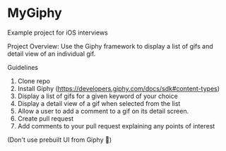 # MyGiphy
Example project for iOS interviews

Project Overview: Use the Giphy framework to display a list of gifs and detail view of an individual gif. 

Guidelines

1. Clone repo
2. Install Giphy (https://developers.giphy.com/docs/sdk#content-types)
3. Display a list of gifs for a given keyword of your choice
4. Display a detail view of a gif when selected from the list 
5. Allow a user to add a comment to a gif on its detail screen. 
6. Create pull request 
7. Add comments to your pull request explaining any points of interest

(Don't use prebuilt UI from Giphy 😬)


